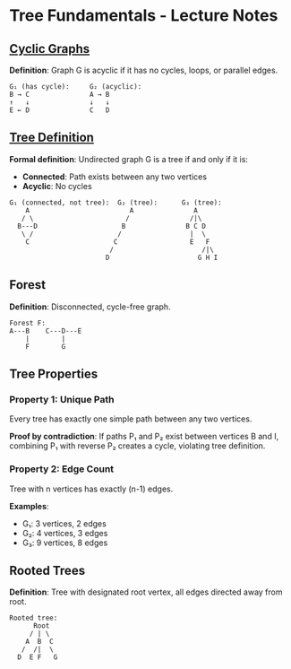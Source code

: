 # Tree Fundamentals - Lecture Notes

## [Cyclic Graphs](images/acyclic_graph.png)
**Definition**: Graph G is acyclic if it has no cycles, loops, or parallel edges.

```
G₁ (has cycle):     G₂ (acyclic):
B → C               A → B
↑   ↓               ↓   ↓
E ← D               C   D
```

## [Tree Definition](images/defintion_of_a_tree.png)
**Formal definition**: Undirected graph G is a tree if and only if it is:
- **Connected**: Path exists between any two vertices
- **Acyclic**: No cycles

```
G₁ (connected, not tree):  G₂ (tree):      G₃ (tree):
    A                         A               A
   / \                       /               /|\
  B---D                     B               B C D
   \ /                     /                 |  \
    C                     C                  E   F
                         /                      /|\
                        D                      G H I
```

## Forest
**Definition**: Disconnected, cycle-free graph.

```
Forest F:
A---B    C---D---E
    |        |
    F        G
```

## Tree Properties

### Property 1: Unique Path
Every tree has exactly one simple path between any two vertices.

**Proof by contradiction**: If paths P₁ and P₂ exist between vertices B and I, combining P₁ with reverse P₂ creates a cycle, violating tree definition.

### Property 2: Edge Count
Tree with n vertices has exactly (n-1) edges.

**Examples**:
- G₁: 3 vertices, 2 edges
- G₂: 4 vertices, 3 edges
- G₃: 9 vertices, 8 edges

## Rooted Trees
**Definition**: Tree with designated root vertex, all edges directed away from root.

```
Rooted tree:
      Root
     / | \
    A  B  C
   /  /|  \
  D  E F   G
```